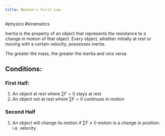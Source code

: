```yaml
---
title: Newton's First Law
---
```

#physics #kinematics 

Inertia is the property of an object that represents the resistance to a change in motion of that object. Every object, whether initially at rest or moving with a certain velocity, possesses inertia.

The greater the mass, the greater the inertia and vice versa

## Conditions:
### First Half:
1. An object at rest where $\sum F = 0$ stays at rest
2. An object not at rest where $\sum F = 0$ continues in motion
### Second Half
1. An object will change its motion if $\sum\limits F \neq 0$
motion is a change in position: i.e. velocity